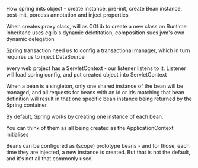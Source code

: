 How spring inits object - create instance, pre-init,  create Bean instance, post-init, porcess annotation and inject properties

When creates proxy class, will as CGLib to create a new class on Runtime. Inheritanc uses cglib's dynamic deletitation, composition sues jvm's own dynamic delegation

Spring transaction need us to config a transactional manager, which in turn requires us to inject DataSource

every web project has a ServletContext - our listener listens to it. Listener will load spring config, and put created object into ServletContext

When a bean is a singleton, only one shared instance of the bean will be managed, and all requests for beans with an id or ids matching that bean definition will result in that one specific bean instance being returned by the Spring container.

By default, Spring works by creating one instance of each bean.

You can think of them as all being created as the ApplicationContext initialises

Beans can be configured as (scope) prototype beans - and for those, each time they are injected, a new instance is created. But that is not the default, and it's not all that commonly used.


